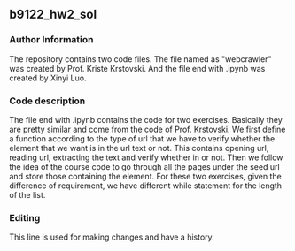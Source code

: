 ## b9122_hw2_sol
### Author Information
The repository contains two code files.
The file named as "webcrawler" was created by Prof. Kriste Krstovski.
And the file end with .ipynb was created by Xinyi Luo.
### Code description
The file end with .ipynb contains the code for two exercises.
Basically they are pretty similar and come from the code of Prof. Krstovski.
We first define a function according to the type of url that we have to verify whether the element that we want is in the url text or not. This contains opening url, reading url, extracting the text and verify whether in or not.
Then we follow the idea of the course code to go through all the pages under the seed url and store those containing the element. 
For these two exercises, given the difference of requirement, we have different while statement for the length of the list.
### Editing
This line is used for making changes and have a history.
